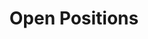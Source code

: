 ---
# Page title
title: Open Positions
# Page type - we want a landing page (such as a homepage)
type: landing

# Your landing page sections - add as many different content blocks as you like
sections:
  - block: markdown
    id: section-1
    content:
      text: |
        # Open Positions

        ## Postdoctoral Researcher and Graduate Student Positions are available!
        Please contact [Dr. Kaichen Dong](mailto:dkc22@sz.tsinghua.edu.cn) if you are interested in our research and majoring in physics, materials science, instrument science, mechanical engineering, electrical engineering, thermal engineering, optics, and telecommunications. 

        **We are looking for new group members with passion, talent, and grit!**

        ## Applications for PhD and Postdoc positions
        If you are interested in working with us as a PhD student or postdoc, please send an email to [Dr. Kaichen Dong](mailto:dkc22@sz.tsinghua.edu.cn). State briefly why you are interested and attach a CV. No need for a separate cover letter or certificates. 

        **Important: please insert 'Application PhD' or 'Application Postdoc' in the subject line.**

        ## Master projects for Data Science and Information Technology students
        If you are a Master student at Data Science and Information Technology looking for a Master project, contact [Dr. Kaichen Dong](mailto:dkc22@sz.tsinghua.edu.cn) (or any group member) via email or stop by his office.

        ## Master projects for Advanced Manufacturing Students
        If you are an Advanced Manufacturing student and interested in working with us, please contact [Dr. Kaichen Dong](mailto:dkc22@sz.tsinghua.edu.cn) (or any group member) via email or stop by his office.

        ## Summer Camp Opportunities
        If you are interested in pursuing a Master Program or Ph.D Program via Summer Camp, there might be some useful links: 
        - [Tsinghua SIGS Summer Camp](https://www.sigs.tsinghua.edu.cn/120/list.htm)
        - [Tsinghua SIGS Homepage](https://www.sigs.tsinghua.edu.cn/)
        - [Tsinghua Graduate Admissions](https://yzbm.tsinghua.edu.cn/index)
---